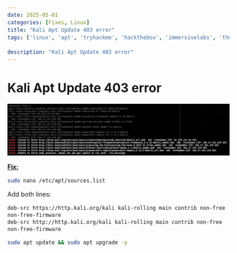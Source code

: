 ```yaml
---
date: 2025-05-01
categories: [Fixes, Linux]
title: "Kali Apt Update 403 error"
tags: ['linux', 'apt', 'tryhackme', 'hackthebox', 'immersivelabs', 'thm', 'iml', 'htb']

description: "Kali Apt Update 403 error"
---
```


# Kali Apt Update 403 error

![image1](../resources/84327c2fdd99464c85103c15082727fe.png)

**<u>Fix:</u>**

```bash
sudo nano /etc/apt/sources.list
```

Add both lines:

```text
deb-src https://http.kali.org/kali kali-rolling main contrib non-free non-free-firmware
deb-src http://http.kali.org/kali kali-rolling main contrib non-free non-free-firmware
```

```bash
sudo apt update && sudo apt upgrade -y
```
